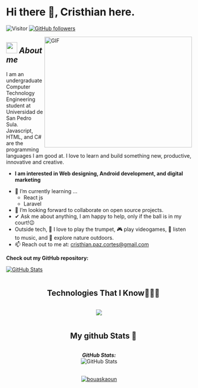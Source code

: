 # Hi there 👋, Cristhian here. 
![Visitor](https://visitor-badge.laobi.icu/badge?page_id=CrisPaz04.repoName) [![GitHub followers](https://img.shields.io/github/followers/CrisPaz04.svg?style=social&label=Follow)](https://github.com/CrisPaz04?tab=followers)<br/>

<img align="right" top="500" height="300" width="400" alt="GIF" src="https://media.giphy.com/media/SWoSkN6DxTszqIKEqv/giphy.gif">

## <img src="https://media.giphy.com/media/ObNTw8Uzwy6KQ/giphy.gif" width="30px">&nbsp;***About me***

I am an undergraduate Computer Technology Engineering student at Universidad de San Pedro Sula. Javascript, HTML, and C# are the programming languages I am good at. I love to learn and build something new, productive, innovative and creative.
* **I am interested in Web designing, Android development, and digital marketing**
- 🌱 I’m currently learning ...
  - React js
  - Laravel
- 👯 I’m looking forward to collaborate on open source projects.
- ✔ Ask me about anything, I am happy to help, only if the ball is in my court!😉<br>
- Outside tech, 🎺 I love to play the trumpet, 🎮 play videogames, 🎵 listen to music, and 🌴 explore nature outdoors.
- 📫 Reach out to me at: <a href="cristhian.paz.cortes@gmail.com">cristhian.paz.cortes@gmail.com</a>

__Check out my GitHub repository:__

<div>
  <p>
    <a href="https://github.com/CrisPaz04/notesheet.git">
      <img src="https://github-readme-stats.vercel.app/api/pin/?username=CrisPaz04&repo=notesheet" alt="GitHub Stats" />
    </a>
  </p>
</div>

<div id="user-content-toc">
  <ul align="center">
    <summary><h2 style="display: inline-block">Technologies That I Know👨🏻‍💻</h2></summary>
  </ul>
</div>
<!--tech stack icons-->
<p align="center">
  <a href="https://skillicons.dev">
    <img src="https://skillicons.dev/icons?i=vscode,git,github,js,ts,css,html,mysql,react,bootstrap,firebase,nodejs,stackoverflow,laravel,cs,npm,md,figma,powershell,raspberrypi,arduino,py,php,notion,discord&perline=14" />
  </a>
</p>

<div id="user-content-toc">
  <ul align="center">
    <summary><h2 style="display: inline-block">My github Stats 👀</h2></summary>
  </ul>
</div>

<div>
  <p align="center">
  <b><em>GitHub Stats:</em></b> <br/>
    <img src="https://github-readme-streak-stats.herokuapp.com/?user=CrisPaz04" alt="GitHub Stats" /> 
    <br/>
    <br/>
</div>

<p align="center">
	<a href="https://github.com/CrisPaz04">
	<img src="https://github-readme-stats.vercel.app/api/top-langs/?username=CrisPaz04&langs_count=8&layout=compact" alt="bouaskaoun">
	</a>
	<br/>
</p>
